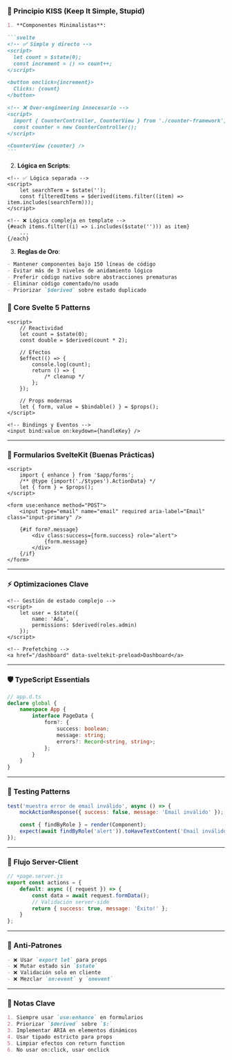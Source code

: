 ### 🧠 Principio KISS (Keep It Simple, Stupid)

````markdown
1. **Componentes Minimalistas**:

```svelte
<!-- ✅ Simple y directo -->
<script>
  let count = $state(0);
  const increment = () => count++;
</script>

<button onclick={increment}>
  Clicks: {count}
</button>

<!-- ❌ Over-engineering innecesario -->
<script>
  import { CounterController, CounterView } from './counter-framework';
  const counter = new CounterController();
</script>

<CounterView {counter} />
```
````

2. **Lógica en Scripts**:

```svelte
<!-- ✅ Lógica separada -->
<script>
	let searchTerm = $state('');
	const filteredItems = $derived(items.filter((item) => item.includes(searchTerm)));
</script>

<!-- ❌ Lógica compleja en template -->
{#each items.filter((i) => i.includes($state(''))) as item}
	...
{/each}
```

3. **Reglas de Oro**:

```markdown
- Mantener componentes bajo 150 líneas de código
- Evitar más de 3 niveles de anidamiento lógico
- Preferir código nativo sobre abstracciones prematuras
- Eliminar código comentado/no usado
- Priorizar `$derived` sobre estado duplicado
```

### 🚀 Core Svelte 5 Patterns

```svelte
<script>
	// Reactividad
	let count = $state(0);
	const double = $derived(count * 2);

	// Efectos
	$effect(() => {
		console.log(count);
		return () => {
			/* cleanup */
		};
	});

	// Props modernas
	let { form, value = $bindable() } = $props();
</script>

<!-- Bindings y Eventos -->
<input bind:value on:keydown={handleKey} />
```

---

### 📝 Formularios SvelteKit (Buenas Prácticas)

```svelte
<script>
	import { enhance } from '$app/forms';
	/** @type {import('./$types').ActionData} */
	let { form } = $props();
</script>

<form use:enhance method="POST">
	<input type="email" name="email" required aria-label="Email" class="input-primary" />

	{#if form?.message}
		<div class:success={form.success} role="alert">
			{form.message}
		</div>
	{/if}
</form>
```

---

### ⚡ Optimizaciones Clave

```svelte
<!-- Gestión de estado complejo -->
<script>
	let user = $state({
		name: 'Ada',
		permissions: $derived(roles.admin)
	});
</script>

<!-- Prefetching -->
<a href="/dashboard" data-sveltekit-preload>Dashboard</a>
```

---

### 🛡️ TypeScript Essentials

```typescript
// app.d.ts
declare global {
	namespace App {
		interface PageData {
			form?: {
				success: boolean;
				message: string;
				errors?: Record<string, string>;
			};
		}
	}
}
```

---

### 🧪 Testing Patterns

```javascript
test('muestra error de email inválido', async () => {
	mockActionResponse({ success: false, message: 'Email inválido' });

	const { findByRole } = render(Component);
	expect(await findByRole('alert')).toHaveTextContent('Email inválido');
});
```

---

### 🔄 Flujo Server-Client

```javascript
// +page.server.js
export const actions = {
	default: async ({ request }) => {
		const data = await request.formData();
		// Validación server-side
		return { success: true, message: 'Éxito!' };
	}
};
```

---

### 🚫 Anti-Patrones

```markdown
- ❌ Usar `export let` para props
- ❌ Mutar estado sin `$state`
- ❌ Validación solo en cliente
- ❌ Mezclar `on:event` y `onevent`
```

---

### 📍 Notas Clave

```markdown
1. Siempre usar `use:enhance` en formularios
2. Priorizar `$derived` sobre `$:`
3. Implementar ARIA en elementos dinámicos
4. Usar tipado estricto para props
5. Limpiar efectos con return function
6. No usar on:click, usar onclick
```
